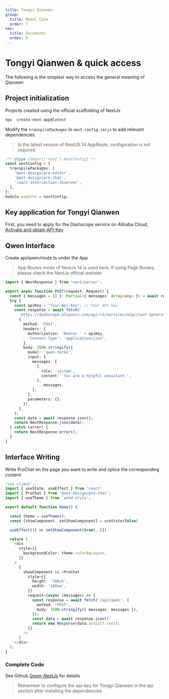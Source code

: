 ```yaml
---
title: Tongyi Qianwen
group:
  title: Model Case
  order: 7
nav:
  title: Documents
  order: 0
---
```


# Tongyi Qianwen & quick access

The following is the simplest way to access the general meaning of Qianwen

## Project initialization

Projects created using the official scaffolding of NextJs

```bash
npx  create-next-app@latest
```

Modify the `transpilePackages` in `next.config.(m)js` to add relevant dependencies

> In the latest version of NextJS 14 AppRoute, configuration is not required

```ts
/** @type {import('next').NextConfig} */
const nextConfig = {
  transpilePackages: [
    '@ant-design/pro-editor',
    '@ant-design/pro-chat',
    'react-intersection-observer',
  ],
};
module.exports = nextConfig;
```

## Key application for Tongyi Qianwen

First, you need to apply for the Dashscope service on Alibaba Cloud, [Activate and obtain API-Key](https://help.aliyun.com/zh/dashscope/developer-reference/activate-dashscope-and-create-an-api-key)

## Qwen Interface

Create api/qwen/route.ts under the App

> App Routes mode of NextJs 14 is used here. If using Page Routes, please check the NextJs official website

```ts
import { NextResponse } from 'next/server';

export async function POST(request: Request) {
  const { messages = [] }: Partial<{ messages: Array<any> }> = await request.json();
  try {
    const apiKey = 'Your—Api-Key'; // Your API key
    const response = await fetch(
      'https://dashscope.aliyuncs.com/api/v1/services/aigc/text-generation/generation',
      {
        method: 'POST',
        headers: {
          Authorization: 'Bearer ' + apiKey,
          'Content-Type': 'application/json',
        },
        body: JSON.stringify({
          model: 'qwen-turbo',
          input: {
            messages: [
              {
                role: 'system',
                content: 'You are a helpful assistant.',
              },
              ...messages,
            ],
          },
          parameters: {},
        }),
      },
    );
    const data = await response.json();
    return NextResponse.json(data);
  } catch (error) {
    return NextResponse.error();
  }
}
```

## Interface Writing

Write ProChat on the page you want to write and splice the corresponding content

```ts
'use client';
import { useState, useEffect } from 'react'
import { ProChat } from '@ant-design/pro-chat';
import { useTheme } from 'antd-style';

export default function Home() {

  const theme = useTheme();
  const [showComponent, setShowComponent] = useState(false)

  useEffect(() => setShowComponent(true), [])

  return (
    <div
      style={{
        backgroundColor: theme.colorBgLayout,
      }}
    >
      {
        showComponent && <ProChat
          style={{
            height: '100vh',
            width: '100vw',
          }}
          request={async (messages) => {
            const response = await fetch('/api/qwen', {
              method: 'POST',
              body: JSON.stringify({ messages: messages }),
            });
            const data = await response.json();
            return new Response(data.output?.text);
          }}
        />
      }
    </div>
  );
}

```

### Complete Code

See Github [Qwen-NextJs](https://github.com/ant-design/pro-chat/tree/main/demos/qwen-nextjs) for details

> Remember to configure the api-key for Tongyi Qianwen in the api section after installing the dependencies

